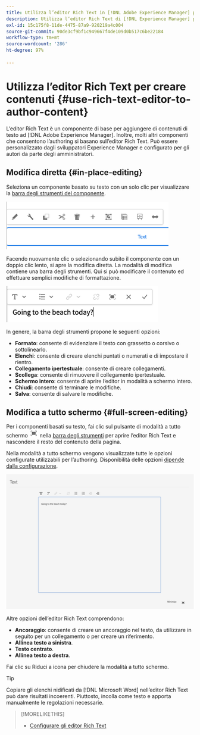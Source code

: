 ```yaml
---
title: Utilizza l’editor Rich Text in [!DNL Adobe Experience Manager] per creare contenuti.
description: Utilizza l’editor Rich Text di [!DNL Experience Manager] per creare contenuti.
exl-id: 15c175f8-11de-4475-87a9-920219a4c004
source-git-commit: 90de3cf9bf1c949667f4de109d0b517c6be22184
workflow-type: tm+mt
source-wordcount: '286'
ht-degree: 97%

---
```


# Utilizza l’editor Rich Text per creare contenuti {#use-rich-text-editor-to-author-content}

L’editor Rich Text è un componente di base per aggiungere di contenuti di testo ad [!DNL Adobe Experience Manager]. Inoltre, molti altri componenti che consentono l’authoring si basano sull’editor Rich Text. Può essere personalizzato dagli sviluppatori Experience Manager e configurato per gli autori da parte degli amministratori.

## Modifica diretta {#in-place-editing}

Seleziona un componente basato su testo con un solo clic per visualizzare la [barra degli strumenti del componente](/help/sites-cloud/authoring/fundamentals/editing-content.md#component-toolbar).

![Barra degli strumenti del componente](/help/sites-cloud/authoring/assets/editing-component-toolbar.png)

Facendo nuovamente clic o selezionando subito il componente con un doppio clic lento, si apre la modifica diretta. La modalità di modifica contiene una barra degli strumenti. Qui si può modificare il contenuto ed effettuare semplici modifiche di formattazione.

![Modifica diretta con l’editor Rich Text](/help/sites-cloud/authoring/assets/rte-in-place-editing.png)

In genere, la barra degli strumenti propone le seguenti opzioni:

* **Formato**: consente di evidenziare il testo con grassetto o corsivo o sottolinearlo.
* **Elenchi**: consente di creare elenchi puntati o numerati e di impostare il rientro.
* **Collegamento ipertestuale**: consente di creare collegamenti.
* **Scollega**: consente di rimuovere il collegamento ipertestuale.
* **Schermo intero**: consente di aprire l’editor in modalità a schermo intero.
* **Chiudi**: consente di terminare le modifiche.
* **Salva**: consente di salvare le modifiche.

## Modifica a tutto schermo {#full-screen-editing}

Per i componenti basati su testo, fai clic sul pulsante di modalità a tutto schermo ![Pulsante per la modalità a tutto schermo nell’editor Rich Text](/help/sites-cloud/authoring/assets/editing-full-screen.png) nella [barra degli strumenti](/help/sites-cloud/authoring/fundamentals/editing-content.md#component-toolbar) per aprire l’editor Rich Text e nascondere il resto del contenuto della pagina.

Nella modalità a tutto schermo vengono visualizzate tutte le opzioni configurate utilizzabili per l’authoring. Disponibilità delle opzioni [dipende dalla configurazione](/help/implementing/developing/extending/rich-text-editor.md).

![Editor Rich Text in modalità a tutto schermo](/help/sites-cloud/authoring/assets/rte-full-screen.png)

Altre opzioni dell’editor Rich Text comprendono:

* **Ancoraggio**: consente di creare un ancoraggio nel testo, da utilizzare in seguito per un collegamento o per creare un riferimento.
* **Allinea testo a sinistra**.
* **Testo centrato**.
* **Allinea testo a destra**.

Fai clic su Riduci a icona per chiudere la modalità a tutto schermo.

>[!TIP]
>
>Copiare gli elenchi nidificati da [!DNL Microsoft Word] nell’editor Rich Text può dare risultati incoerenti. Piuttosto, incolla come testo e apporta manualmente le regolazioni necessarie.

>[!MORELIKETHIS]
>
>* [Configurare gli editor Rich Text](/help/implementing/developing/extending/rich-text-editor.md)


